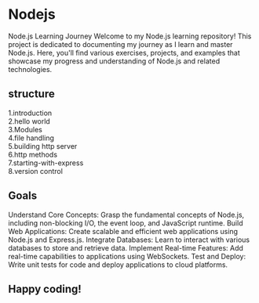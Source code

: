 # Nodejs
Node.js Learning Journey
Welcome to my Node.js learning repository! This project is dedicated to documenting my journey as I learn and master Node.js. Here, you'll find various exercises, projects, and examples that showcase my progress and understanding of Node.js and related technologies.

<h2>structure</h2>
1.introduction
<br>
2.hello world
<br>
3.Modules
<br>
4.file handling
<br>
5.building http server
<br>
6.http methods
<br>
7.starting-with-express
<br>
8.version control
<br>
  
<h2>Goals</h2>
Understand Core Concepts: Grasp the fundamental concepts of Node.js, including non-blocking I/O, the event loop, and JavaScript runtime.
Build Web Applications: Create scalable and efficient web applications using Node.js and Express.js.
Integrate Databases: Learn to interact with various databases to store and retrieve data.
Implement Real-time Features: Add real-time capabilities to applications using WebSockets.
Test and Deploy: Write unit tests for code and deploy applications to cloud platforms.


<h2>Happy coding!</h2>

